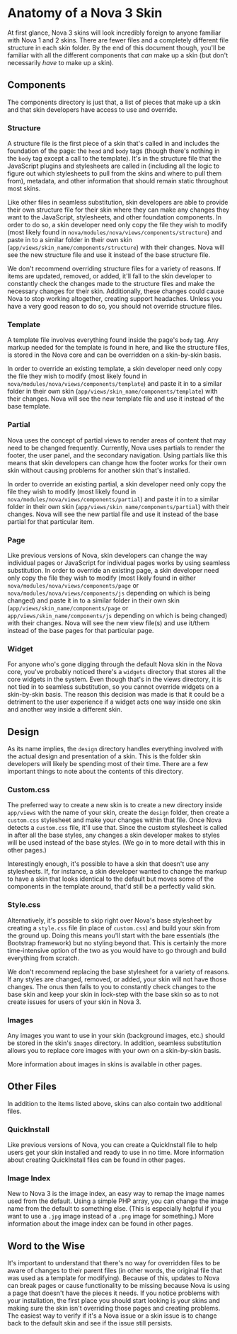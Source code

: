 # Anatomy of a Nova 3 Skin

At first glance, Nova 3 skins will look incredibly foreign to anyone familiar with Nova 1 and 2 skins. There are fewer files and a completely different file structure in each skin folder. By the end of this document though, you'll be familiar with all the different components that _can_ make up a skin (but don't necessarily _have_ to make up a skin).

## Components

The components directory is just that, a list of pieces that make up a skin and that skin developers have access to use and override.

### Structure

A structure file is the first piece of a skin that's called in and includes the foundation of the page: the `head` and `body` tags (though there's nothing in the `body` tag except a call to the template). It's in the structure file that the JavaScript plugins and stylesheets are called in (including all the logic to figure out which stylesheets to pull from the skins and where to pull them from), metadata, and other information that should remain static throughout most skins.

Like other files in seamless substitution, skin developers are able to provide their own structure file for their skin where they can make any changes they want to the JavaScript, stylesheets, and other foundation components. In order to do so, a skin developer need only copy the file they wish to modify (most likely found in `nova/modules/nova/views/components/structure`) and paste in to a similar folder in their own skin (`app/views/skin_name/components/structure`) with their changes. Nova will see the new structure file and use it instead of the base structure file.

<p class="alert alert-danger">We don't recommend overriding structure files for a variety of reasons. If items are updated, removed, or added, it'll fall to the skin developer to constantly check the changes made to the structure files and make the necessary changes for their skin. Additionally, these changes could cause Nova to stop working altogether, creating support headaches. Unless you have a very good reason to do so, you should not override structure files.</p>

### Template

A template file involves everything found inside the page's `body` tag. Any markup needed for the template is found in here, and like the structure files, is stored in the Nova core and can be overridden on a skin-by-skin basis.

In order to override an existing template, a skin developer need only copy the file they wish to modify (most likely found in `nova/modules/nova/views/components/template`) and paste it in to a similar folder in their own skin (`app/views/skin_name/components/template`) with their changes. Nova will see the new template file and use it instead of the base template.

### Partial

Nova uses the concept of partial views to render areas of content that may need to be changed frequently. Currently, Nova uses partials to render the footer, the user panel, and the secondary navigation. Using partials like this means that skin developers can change how the footer works for their own skin without causing problems for another skin that's installed.

In order to override an existing partial, a skin developer need only copy the file they wish to modify (most likely found in `nova/modules/nova/views/components/partial`) and paste it in to a similar folder in their own skin (`app/views/skin_name/components/partial`) with their changes. Nova will see the new partial file and use it instead of the base partial for that particular item.

### Page

Like previous versions of Nova, skin developers can change the way individual pages or JavaScript for individual pages works by using seamless substitution. In order to override an existing page, a skin developer need only copy the file they wish to modify (most likely found in either `nova/modules/nova/views/components/page` or `nova/modules/nova/views/components/js` depending on which is being changed) and paste it in to a similar folder in their own skin (`app/views/skin_name/components/page` or `app/views/skin_name/components/js` depending on which is being changed) with their changes. Nova will see the new view file(s) and use it/them instead of the base pages for that particular page.

### Widget

For anyone who's gone digging through the default Nova skin in the Nova core, you've probably noticed there's a `widgets` directory that stores all the core widgets in the system. Even though that's in the views directory, it is not tied in to seamless substitution, so you cannot override widgets on a skin-by-skin basis. The reason this decision was made is that it could be a detriment to the user experience if a widget acts one way inside one skin and another way inside a different skin.

## Design

As its name implies, the `design` directory handles everything involved with the actual design and presentation of a skin. This is the folder skin developers will likely be spending most of their time. There are a few important things to note about the contents of this directory.

### Custom.css

The preferred way to create a new skin is to create a new directory inside `app/views` with the name of your skin, create the `design` folder, then create a `custom.css` stylesheet and make your changes within that file. Once Nova detects a `custom.css` file, it'll use that. Since the custom stylesheet is called in after all the base styles, any changes a skin developer makes to styles will be used instead of the base styles. (We go in to more detail with this in other pages.)

<p class="alert">Interestingly enough, it's possible to have a skin that doesn't use any stylesheets. If, for instance, a skin developer wanted to change the markup to have a skin that looks identical to the default but moves some of the components in the template around, that'd still be a perfectly valid skin.</p>

### Style.css

Alternatively, it's possible to skip right over Nova's base stylesheet by creating a `style.css` file (in place of `custom.css`) and build your skin from the ground up. Doing this means you'll start with the bare essentials (the Bootstrap framework) but no styling beyond that. This is certainly the more time-intensive option of the two as you would have to go through and build everything from scratch.

<p class="alert alert-danger">We don't recommend replacing the base stylesheet for a variety of reasons. If any styles are changed, removed, or added, your skin will not have those changes. The onus then falls to you to constantly check changes to the base skin and keep your skin in lock-step with the base skin so as to not create issues for users of your skin in Nova 3.</p>

### Images

Any images you want to use in your skin (background images, etc.) should be stored in the skin's `images` directory. In addition, seamless substitution allows you to replace core images with your own on a skin-by-skin basis.

<p class="alert">More information about images in skins is available in other pages.</p>

## Other Files

In addition to the items listed above, skins can also contain two additional files.

### QuickInstall

Like previous versions of Nova, you can create a QuickInstall file to help users get your skin installed and ready to use in no time. More information about creating QuickInstall files can be found in other pages.

### Image Index

New to Nova 3 is the image index, an easy way to remap the image names used from the default. Using a simple PHP array, you can change the image name from the default to something else. (This is especially helpful if you want to use a `.jpg` image instead of a `.png` image for something.) More information about the image index can be found in other pages.

## Word to the Wise

It's important to understand that there's no way for overridden files to be aware of changes to their parent files (in other words, the original file that was used as a template for modifying). Because of this, updates to Nova can break pages or cause functionality to be missing because Nova is using a page that doesn't have the pieces it needs. If you notice problems with your installation, the first place you should start looking is your skins and making sure the skin isn't overriding those pages and creating problems. The easiest way to verify if it's a Nova issue or a skin issue is to change back to the default skin and see if the issue still persists.